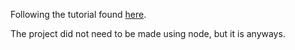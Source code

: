 Following the tutorial found [here](https://medium.com/@ankur_anand/implement-your-own-call-apply-and-bind-method-in-javascript-42cc85dba1b).

The project did not need to be made using node, but it is anyways.